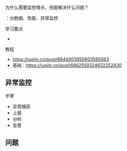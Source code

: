 为什么需要监控埋点，他能解决什么问题？

：分数据、性能、异常监控

学习要点

- 

教程

- https://juejin.cn/post/6844903650603565063
- 基础：https://juejin.cn/post/6862559324632252430

## 异常监控

步骤

- 异常捕获
- 上报
- 分析
- 告警



## 问题



